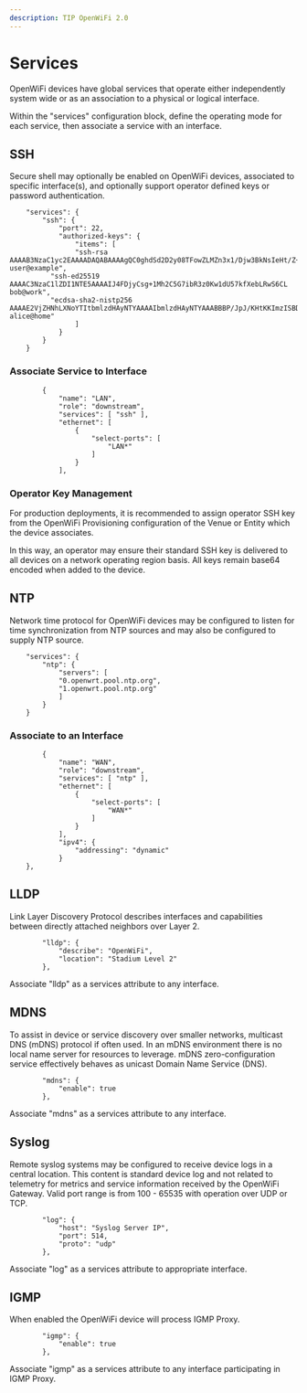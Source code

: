 ```yaml
---
description: TIP OpenWiFi 2.0
---
```


# Services

OpenWiFi devices have global services that operate either independently system wide or as an association to a physical or logical interface.

Within the "services" configuration block, define the operating mode for each service, then associate a service with an interface.

## SSH

Secure shell may optionally be enabled on OpenWiFi devices, associated to specific interface\(s\), and optionally support operator defined keys or password authentication.

```text
    "services": {
        "ssh": {
            "port": 22,
            "authorized-keys": {
                "items": [
                "ssh-rsa AAAAB3NzaC1yc2EAAAADAQABAAAAgQC0ghdSd2D2y08TFowZLMZn3x1/Djw3BkNsIeHt/Z+RaXwvfV1NQAnNdaOngMT/3uf5jZtYxhpl+dbZtRhoUPRvKflKBeFHYBqjZVzD3r4ns2Ofm2UpHlbdOpMuy9oeTSCeF0IKZZ6szpkvSirQogeP2fe9KRkzQpiza6YxxaJlWw== user@example",
          "ssh-ed25519 AAAAC3NzaC1lZDI1NTE5AAAAIJ4FDjyCsg+1Mh2C5G7ibR3z0Kw1dU57kfXebLRwS6CL bob@work",
          "ecdsa-sha2-nistp256 AAAAE2VjZHNhLXNoYTItbmlzdHAyNTYAAAAIbmlzdHAyNTYAAABBBP/JpJ/KHtKKImzISBDwLO0/EwytIr4pGZQXcP6GCSHchLMyfjf147KNlF9gC+3FibzqKH02EiQspVhRgfuK6y0= alice@home"
                ]
            }
        }
    }
```

### Associate Service to Interface

```text
        {
            "name": "LAN",
            "role": "downstream",
            "services": [ "ssh" ],
            "ethernet": [
                {
                    "select-ports": [
                        "LAN*"
                    ]
                }
            ],
```

### Operator Key Management

For production deployments, it is recommended to assign operator SSH key from the OpenWiFi Provisioning configuration of the Venue or Entity which the device associates. 

In this way, an operator may ensure their standard SSH key is delivered to all devices on a network operating region basis. All keys remain base64 encoded when added to the device. 

## NTP

Network time protocol for OpenWiFi devices may be configured to listen for time synchronization from NTP sources and may also be configured to supply NTP source.

```text
    "services": {
        "ntp": {
            "servers": [
            "0.openwrt.pool.ntp.org",
            "1.openwrt.pool.ntp.org"
            ]
        }
    }
```

### Associate to an Interface

```text
        {
            "name": "WAN",
            "role": "downstream",
            "services": [ "ntp" ],
            "ethernet": [
                {
                    "select-ports": [
                        "WAN*"
                    ]
                }
            ],
            "ipv4": {
                "addressing": "dynamic"
            }
    },
```

## LLDP

Link Layer Discovery Protocol describes interfaces and capabilities between directly attached neighbors over Layer 2.

```text
        "lldp": {
            "describe": "OpenWiFi",
            "location": "Stadium Level 2"
        },
```

Associate "lldp" as a services attribute to any interface.

## MDNS

To assist in device or service discovery over smaller networks, multicast DNS \(mDNS\) protocol if often used. In an mDNS environment there is no local name server for resources to leverage. mDNS zero-configuration service effectively behaves as unicast Domain Name Service \(DNS\).

```text
        "mdns": {
            "enable": true
        },
```

Associate "mdns" as a services attribute to any interface.

## Syslog

Remote syslog systems may be configured to receive device logs in a central location. This content is standard device log and not related to telemetry for metrics and service information received by the OpenWiFi Gateway. Valid port range is from 100 - 65535 with operation over UDP or TCP.

```text
        "log": {
            "host": "Syslog Server IP",
            "port": 514,
            "proto": "udp"
        },
```

Associate "log" as a services attribute to appropriate interface.

## IGMP

When enabled the OpenWiFi device will process IGMP Proxy.

```text
        "igmp": {
            "enable": true
        },
```

Associate "igmp" as a services attribute to any interface participating in IGMP Proxy.

